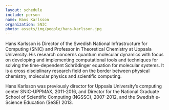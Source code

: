 ```yaml
---
layout: schedule
include: person
name: Hans Karlsson
organization: SNIC
photo: assets/img/people/hans-karlsson.jpg
---
```


Hans Karlsson is Director of the Swedish National Infrastructure for Computing (SNIC) and Professor in Theoretical Chemistry 
at Uppsala University. His research concerns quantum molecular dynamics with focus on developing and implementing computational 
tools and techniques for solving the time-dependent Schrödinger equation for molecular systems. It is a cross disciplinary 
research field on the border between physical chemistry, molecular physics and scientific computing. 

Hans Karlsson was previously director for Uppsala University’s computing center SNIC-UPPMAX, 2011-2016, and Director for the 
National Graduate School of Scientific Computing (NGSSC), 2007-2012, and the Swedish e-Science Education (SeSE) 2013. 
